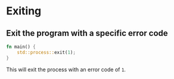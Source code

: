 # Exiting

## Exit the program with a specific error code
```rust
fn main() {
    std::process::exit(1);
}
```
This will exit the process with an error code of `1`.
